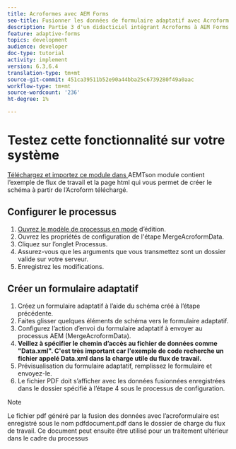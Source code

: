 ```yaml
---
title: Acroformes avec AEM Forms
seo-title: Fusionner les données de formulaire adaptatif avec Acroform
description: Partie 3 d'un didacticiel intégrant Acroforms à AEM Forms. Testez le processus et le formulaire adaptatif sur votre système.
feature: adaptive-forms
topics: development
audience: developer
doc-type: tutorial
activity: implement
version: 6.3,6.4
translation-type: tm+mt
source-git-commit: 451ca39511b52e90a44bba25c6739280f49a0aac
workflow-type: tm+mt
source-wordcount: '236'
ht-degree: 1%

---
```



# Testez cette fonctionnalité sur votre système

[Téléchargez et importez ce module dans ](assets/acro-form-aem-form.zip)
AEMTson module contient l’exemple de flux de travail et la page html qui vous permet de créer le schéma à partir de l’Acroform téléchargé.

## Configurer le processus

1. [Ouvrez le modèle de processus en mode](http://localhost:4502/editor.html/conf/global/settings/workflow/models/MergeAcroformData.html) d’édition.
2. Ouvrez les propriétés de configuration de l&#39;étape MergeAcroformData.
3. Cliquez sur l’onglet Processus.
4. Assurez-vous que les arguments que vous transmettez sont un dossier valide sur votre serveur.
5. Enregistrez les modifications.

## Créer un formulaire adaptatif

1. Créez un formulaire adaptatif à l’aide du schéma créé à l’étape précédente.
2. Faites glisser quelques éléments de schéma vers le formulaire adaptatif.
3. Configurez l’action d’envoi du formulaire adaptatif à envoyer au processus AEM (MergeAcroformData).
4. **Veillez à spécifier le chemin d’accès au fichier de données comme &quot;Data.xml&quot;. C&#39;est très important car l&#39;exemple de code recherche un fichier appelé Data.xml dans la charge utile du flux de travail.**
5. Prévisualisation du formulaire adaptatif, remplissez le formulaire et envoyez-le.
6. Le fichier PDF doit s’afficher avec les données fusionnées enregistrées dans le dossier spécifié à l’étape 4 sous le processus de configuration.

>[!NOTE]
>
>Le fichier pdf généré par la fusion des données avec l’acroformulaire est enregistré sous le nom pdfdocument.pdf dans le dossier de charge du flux de travail. Ce document peut ensuite être utilisé pour un traitement ultérieur dans le cadre du processus
